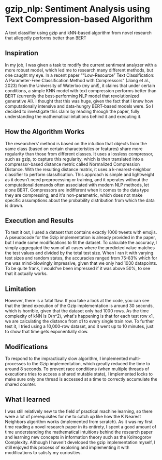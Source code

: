 # gzip_nlp: Sentiment Analysis using Text Compression-based Algorithm
A text classifier using gzip and kNN-based algorithm from novel research that allegedly performs better than BERT

## Inspiration
In my job, I was given a task to modify the current sentiment analyzer with a more robust model, which led me to research many different methods, but one caught my eye. In a recent paper "“Low-Resource” Text Classification: A Parameter-Free Classification Method with Compressors" (Jiang et al., 2023) from the University of Waterloo (my uni!), it claims that under certain conditions, a simple KNN model with text compression performs better than BERT (currently the best-performing NLP model that revolutionized generative AI). I thought that this was huge, given the fact that I knew how computationally intensive and data-hungry BERT-based models were. So I decided to investigate this claim by reading through the paper, fully understanding the mathematical intuitions behind it and executing it.

## How the Algorithm Works
The researchers’ method is based on the intuition that objects from the same class (based on certain characteristics or features) share more regularity than those from different classes. It uses a lossless compressor, such as gzip, to capture this regularity, which is then translated into a compressor-based distance metric called Normalized Compression Distance. With the resulting distance matrix, it uses a k-nearest-neighbor classifier to perform classification. This approach is simple and lightweight as it doesn't need preprocessing or training, and it operates without the computational demands often associated with modern NLP methods, let alone BERT. Compressors are indifferent when it comes to the data type they are compressing, and it's non-parametric, which does not make specific assumptions about the probability distribution from which the data is drawn.

## Execution and Results
To test it out, I used a dataset that contains exactly 1000 tweets with emojis. A pseudocode for the Gzip implementation is already provided in the paper, but I made some modifications to fit the dataset. To calculate the accuracy, I simply aggregated the sum of all cases where the predicted value matches the test values and divided by the total test size. When I ran it with varying test sizes and random states, the accuracies ranged from 75-83% which for me was mind-blowingly impressive, given that we only had 1000 datapoints. To be quite frank, I would've been impressed if it was above 50%, to see that it actually works.

## Limitation
However, there is a fatal flaw. If you take a look at the code, you can see that the timed execution of the Gzip implementation is around 30 seconds, which is horrible, given that the dataset only had 1000 rows. As the time complexity of kNN is O(n^2), what's happening is that for each test row x1, we are calculating the distance from x1 to every single train row. To further test it, I tried using a 10,000-row dataset, and it went up to 10 minutes, just to show that time gets exponentially slow.

## Modifications
To respond to the impractically slow algorithm, I implemented multi-processes to the Gzip implementation, which greatly reduced the time to around 8 seconds. To prevent race conditions (when multiple threads of executions tries to access a shared mutable state), I implemented locks to make sure only one thread is accessed at a time to correctly accumulate the shared counter.

## What I learned
I was still relatively new to the field of practical machine learning, so there were a lot of prerequisites for me to catch up like how the K Nearest Neighbors algorithm works (implemented from scratch). As it was my first time reading a novel research paper in its entirety, I spent a good amount of time understanding the mathematical intuitions behind the research paper and learning new concepts in information theory such as the Kolmogorov Complexity. Although I haven't developed the gzip implementation myself, I still enjoyed this process of exploring and implementing it with modifications to satisfy my curiosities.
